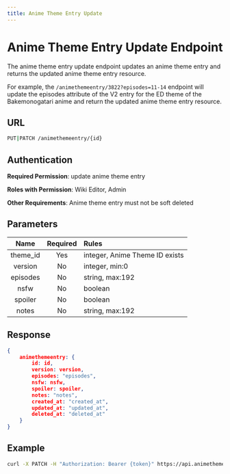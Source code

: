 ```yaml
---
title: Anime Theme Entry Update
---
```


# Anime Theme Entry Update Endpoint

The anime theme entry update endpoint updates an anime theme entry and returns the updated anime theme entry resource.

For example, the `/animethemeentry/3822?episodes=11-14` endpoint will update the episodes attribute of the V2 entry for the ED theme of the Bakemonogatari anime and return the updated anime theme entry resource.

## URL

```sh
PUT|PATCH /animethemeentry/{id}
```

## Authentication

**Required Permission**: update anime theme entry

**Roles with Permission**: Wiki Editor, Admin

**Other Requirements**: Anime theme entry must not be soft deleted

## Parameters

| Name     | Required | Rules                          |
| :------: | :------: | :----------------------------- |
| theme_id | Yes      | integer, Anime Theme ID exists |
| version  | No       | integer, min:0                 |
| episodes | No       | string, max:192                |
| nsfw     | No       | boolean                        |
| spoiler  | No       | boolean                        |
| notes    | No       | string, max:192                |

## Response

```json
{
    animethemeentry: {
        id: id,
        version: version,
        episodes: "episodes",
        nsfw: nsfw,
        spoiler: spoiler,
        notes: "notes",
        created_at: "created_at",
        updated_at: "updated_at",
        deleted_at: "deleted_at"
    }
}
```

## Example

```bash
curl -X PATCH -H "Authorization: Bearer {token}" https://api.animethemes.moe/animethemeentry/3822
```
